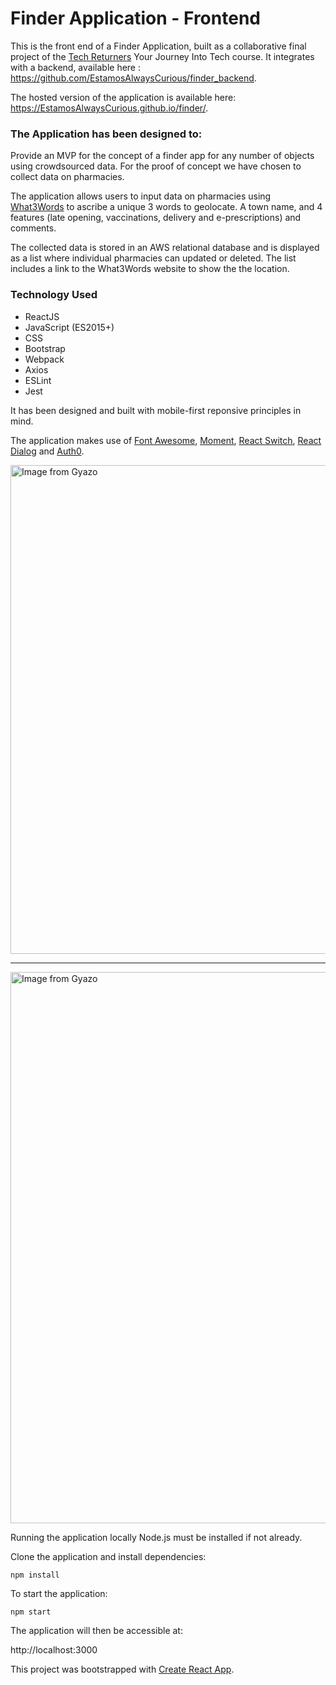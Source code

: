 # Finder Application - Frontend
This is the front end of a Finder Application, built as a collaborative final project of the [Tech Returners](https://www.techreturners.com/) Your Journey Into Tech course. It integrates with a backend, available here : https://github.com/EstamosAlwaysCurious/finder_backend.

The hosted version of the application is available here: https://EstamosAlwaysCurious.github.io/finder/.

### The Application has been designed to:
Provide an MVP for the concept of a finder app for any number of objects using crowdsourced data. For the proof of concept we have chosen to collect data on pharmacies.

The application allows users to input data on pharmacies using [What3Words](https://what3words.com/) to ascribe a unique 3 words to geolocate. A town name, and 4 features (late opening, vaccinations, delivery and e-prescriptions) and comments.

The collected data is stored in an AWS relational database and is displayed as a list where individual pharmacies can updated or deleted. The list includes a link to the What3Words website to show the the location.

### Technology Used
- ReactJS
- JavaScript (ES2015+)
- CSS
- Bootstrap
- Webpack
- Axios
- ESLint
- Jest


It has been designed and built with mobile-first reponsive principles in mind.

The application makes use of  [Font Awesome](https://www.npmjs.com/package/font-awesome), [Moment](https://www.npmjs.com/package/moment), [React Switch](https://www.npmjs.com/package/react-switch), [React Dialog](https://www.npmjs.com/package/react-dialog) and [Auth0](https://auth0.com/).

<a href="https://gyazo.com/bdb6b4a9a844b56e2a3d715697e83a5e"><img src="https://i.gyazo.com/bdb6b4a9a844b56e2a3d715697e83a5e.gif" alt="Image from Gyazo" width="782"/></a>
<hr>
<a href="https://gyazo.com/8547eecbe8474ea1109da0583ae4ce60"><img src="https://i.gyazo.com/8547eecbe8474ea1109da0583ae4ce60.gif" alt="Image from Gyazo" width="882"/></a>

Running the application locally
Node.js must be installed if not already.

Clone the application and install dependencies:

    npm install
To start the application:

    npm start
The application will then be accessible at:

http://localhost:3000


This project was bootstrapped with [Create React App](https://github.com/facebook/create-react-app).


